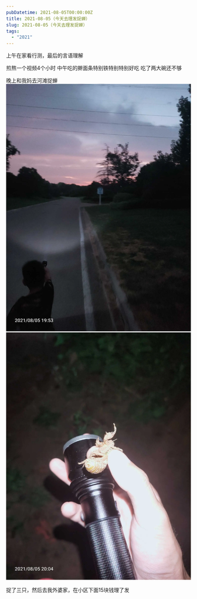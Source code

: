 ```yaml
---
pubDatetime: 2021-08-05T00:00:00Z
title: 2021-08-05（今天去理发捉蝉）
slug: 2021-08-05（今天去理发捉蝉）
tags:
  - "2021"
---
```


上午在家看行测，最后的言语理解

煎熬一个视频4个小时
中午吃的擀面条特别铁特别特别好吃
吃了两大碗还不够

晚上和我妈去河滩捉蝉
![](../../img/6904315-d7b63a14e7b814d0.jpg)
![](../../img/6904315-81f87b03f2a62dea.jpg)

捉了三只，然后去我外婆家，在小区下面15块钱理了发
